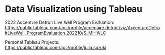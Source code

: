 # Data Visualization using Tableau

2022 Accenture Detroit Live Well Program Evaluation:
https://public.tableau.com/app/profile/accenture.detroit/viz/AccentureDetroitLiveWell_ProgramEvaluation_202210/S_MiHWLC

Personal Tableau Projects: 
https://public.tableau.com/app/profile/julia.suzuki

